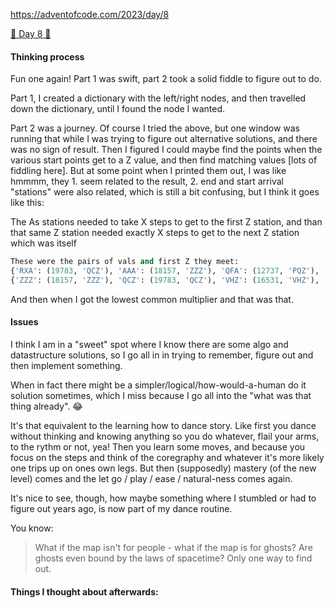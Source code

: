 
https://adventofcode.com/2023/day/8

[🌟 Day 8 🌟](https://adventofcode.com/2023/day/8)


#### Thinking process

Fun one again! 
Part 1 was swift, part 2 took a solid fiddle to figure out to do. 

Part 1, I created a dictionary with the left/right nodes, and then travelled down the dictionary, until I found the node I wanted.

Part 2 was a journey. Of course I tried the above, but one window was running that while I was trying to figure out alternative solutions, and there was no sign of result. 
Then I figured I could maybe find the points when the various start points get to a Z value, and then find matching values [lots of fiddling here]. But at some point when I printed them out, I was like hmmmm, they 1. seem related to the result, 2. end and start arrival "stations" were also related, which is still a bit confusing, but I think it goes like this:

The As stations needed to take X steps to get to the first Z station, and than that same Z station needed exactly X steps to get to the next Z station which was itself
```python
These were the pairs of vals and first Z they meet:
{'RXA': (19783, 'QCZ'), 'AAA': (18157, 'ZZZ'), 'QFA': (12737, 'PQZ'), 'JSA': (19241, 'LRZ'), 'QLA': (16531, 'VHZ'), 'RLA': (14363, 'JJZ')}
{'ZZZ': (18157, 'ZZZ'), 'QCZ': (19783, 'QCZ'), 'VHZ': (16531, 'VHZ'), 'PQZ': (12737, 'PQZ'), 'JJZ': (14363, 'JJZ'), 'LRZ': (19241, 'LRZ')}
```  


And then when I got the lowest common multiplier and that was that.


#### Issues

I think I am in a "sweet" spot where I know there are some algo and datastructure solutions, so I go all in in trying to remember, figure out and then implement something. 

When in fact there might be a simpler/logical/how-would-a-human do it solution sometimes, which I miss because I go all into the "what was that thing already". 😂

It's that equivalent to the learning how to dance story. Like first you dance without thinking and knowing anything so you do whatever, flail your arms, to the rythm or not, yea! Then you learn some moves, and because you focus on the steps and think of the coregraphy and whatever it's more likely one trips up on ones own legs. But then (supposedly) mastery (of the new level) comes and the let go / play / ease / natural-ness comes again.

It's nice to see, though, how maybe something where I stumbled or had to figure out years ago, is now part of my dance routine.

You know:
> What if the map isn't for people - what if the map is for ghosts? Are ghosts even bound by the laws of spacetime? Only one way to find out.

#### Things I thought about afterwards:

